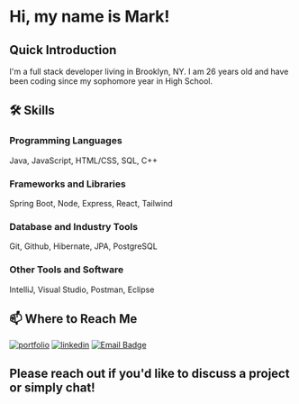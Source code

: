 # Hi, my name is Mark!


##  Quick Introduction
I'm a full stack developer living in Brooklyn, NY. I am 26 years old and have been coding since my sophomore year in High School.


## 🛠 Skills
### Programming Languages
Java, JavaScript, HTML/CSS, SQL, C++
### Frameworks and Libraries
Spring Boot, Node, Express, React, Tailwind
### Database and Industry Tools
Git, Github, Hibernate, JPA, PostgreSQL
### Other Tools and Software
IntelliJ, Visual Studio, Postman, Eclipse

## 📫 Where to Reach Me
[![portfolio](https://img.shields.io/badge/my_portfolio-000?style=for-the-badge&logo=ko-fi&logoColor=white)](https://markokaportfolio.com/)
[![linkedin](https://img.shields.io/badge/linkedin-0A66C2?style=for-the-badge&logo=linkedin&logoColor=white)](https://www.linkedin.com/in/mark-oka/)
[![Email Badge](https://img.shields.io/badge/Gmail-markoka101@gmail.com-green?style=for-the-badge&logo=gmail&logoColor=FFFFFF&labelColor=3A3B3C&color=62F1CD)](mailto:markoka101@gmail.com)

## Please reach out if you'd like to discuss a project or simply chat!


